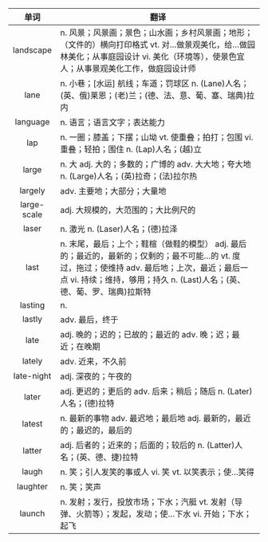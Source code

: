 |单词|翻译  |
|:--:|--| 
|	landscape  		|		n. 风景；风景画；景色；山水画；乡村风景画；地形；（文件的）横向打印格式 vt. 对…做景观美化，给…做园林美化；从事庭园设计 vi. 美化（环境等），使景色宜人；从事景观美化工作，做庭园设计师	|		
|	lane  		|		n. 小巷；[水运] 航线；车道；罚球区 n. (Lane)人名；(英、俄)莱恩；(老)兰；(德、法、意、葡、塞、瑞典)拉内	|		
|	language  		|		n. 语言；语言文字；表达能力	|		
|	lap  		|		n. 一圈；膝盖；下摆；山坳 vt. 使重叠；拍打；包围 vi. 重叠；轻拍；围住 n. (Lap)人名；(越)立	|		
|	large  		|		n. 大 adj. 大的；多数的；广博的 adv. 大大地；夸大地 n. (Large)人名；(英)拉奇；(法)拉尔热	|		
|	largely  		|		adv. 主要地；大部分；大量地	|		
|	large-scale  		|		adj. 大规模的，大范围的；大比例尺的	|		
|	laser  		|		n. 激光 n. (Laser)人名；(德)拉泽	|		
|	last  		|		n. 末尾，最后；上个；鞋楦（做鞋的模型） adj. 最后的；最近的，最新的；仅剩的；最不可能…的 vt. 度过，拖过；使维持 adv. 最后地；上次，最近；最后一点 vi. 持续；维持，够用；持久 n. (Last)人名；(英、德、葡、罗、瑞典)拉斯特	|		
|	lasting  		|		n. 	|		
|	lastly  		|		adv. 最后，终于	|		
|	late  		|		adj. 晚的；迟的；已故的；最近的 adv. 晚；迟；最近；在晚期	|		
|	lately  		|		adv. 近来，不久前	|		
|	late-night  		|		adj. 深夜的；午夜的	|		
|	later  		|		adj. 更迟的；更后的 adv. 后来；稍后；随后 n. (Later)人名；(德)拉特	|		
|	latest  		|		n. 最新的事物 adv. 最迟地；最后地 adj. 最新的，最近的；最迟的，最后的	|		
|	latter  		|		adj. 后者的；近来的；后面的；较后的 n. (Latter)人名；(英、德、捷)拉特	|		
|	laugh  		|		n. 笑；引人发笑的事或人 vi. 笑 vt. 以笑表示；使…笑得	|		
|	laughter  		|		n. 笑；笑声	|		
|	launch  		|		n. 发射；发行，投放市场；下水；汽艇 vt. 发射（导弹、火箭等）；发起，发动；使…下水 vi. 开始；下水；起飞	|		
